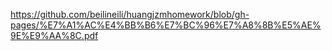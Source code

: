 https://github.com/beilineili/huangjzmhomework/blob/gh-pages/%E7%A1%AC%E4%BB%B6%E7%BC%96%E7%A8%8B%E5%AE%9E%E9%AA%8C.pdf